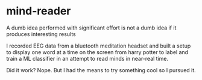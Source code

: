 # mind-reader
A dumb idea performed with significant effort is not a dumb idea if it produces interesting results

I recorded EEG data from a bluetooth meditation headset and built a setup to display one word at a time on the screen from harry potter to label and train a ML classifier in an attempt to read minds in near-real time.

Did it work? Nope. But I had the means to try something cool so I pursued it.
